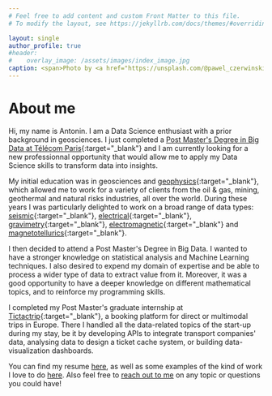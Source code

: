 ```yaml
---
# Feel free to add content and custom Front Matter to this file.
# To modify the layout, see https://jekyllrb.com/docs/themes/#overriding-theme-defaults

layout: single
author_profile: true
#header:
#    overlay_image: /assets/images/index_image.jpg
caption: <span>Photo by <a href="https://unsplash.com/@pawel_czerwinski?utm_source=unsplash&amp;utm_medium=referral&amp;utm_content=creditCopyText">Paweł Czerwiński</a> on <a href="https://unsplash.com/t/textures-patterns?utm_source=unsplash&amp;utm_medium=referral&amp;utm_content=creditCopyText">Unsplash</a></span>
---
```


# About me

Hi, my name is Antonin. I am a Data Science enthusiast with a prior background in geosciences. I just completed a [Post Master's Degree in Big Data at Télécom Paris](https://www.telecom-paris.fr/fr/masteres-specialises/tous-les-ms/big-data){:target="_blank"} and I am currently looking for a new professionnal opportunity that would allow me to apply my Data Science skills to transform
data into insights.

My initial education was in geosciences and [geophysics](https://en.wikipedia.org/wiki/Geophysics){:target="_blank"}, which allowed me to work for a variety of clients from the oil & gas, mining, geothermal and natural risks industries, all over the world. During these years I was particularly delighted to work on a broad range of data types: [seismic](https://en.wikipedia.org/wiki/Multidimensional_seismic_data_processing){:target="_blank"}, [electrical](https://en.wikipedia.org/wiki/Electrical_resistivity_tomography){:target="_blank"}, [gravimetry](https://en.wikipedia.org/wiki/Gravimetry){:target="_blank"}, [electromagnetic](https://en.wikipedia.org/wiki/Transient_electromagnetics){:target="_blank"} and [magnetotellurics](https://en.wikipedia.org/wiki/Magnetotellurics){:target="_blank"}.

I then decided to attend a Post Master's Degree in Big Data. I wanted to have a stronger knowledge on statistical analysis and Machine Learning techniques. I also desired to expend my domain of expertise and be able to process a wider type of data to extract value from it. Moreover, it was a good opportunity to have a deeper knowledge on different mathematical topics, and to reinforce my programming skills.

I completed my Post Master's graduate internship at [Tictactrip](https://www.tictactrip.eu/){:target="_blank"}, a booking platform for direct or multimodal trips in Europe. There I handled all the data-related topics of the start-up during my stay, be it by developing APIs to integrate transport companies' data, analysing data to design a ticket cache system, or building data-visualization dashboards.

You can find my resume [here](assets/files/Antonin_Durieux_resume.pdf), as well as some examples of the kind of work I love to do [here](/portfolio/). Also feel free to [reach out to me](mailto:antonin.durieux@gmail.com) on any topic or questions you could have!
